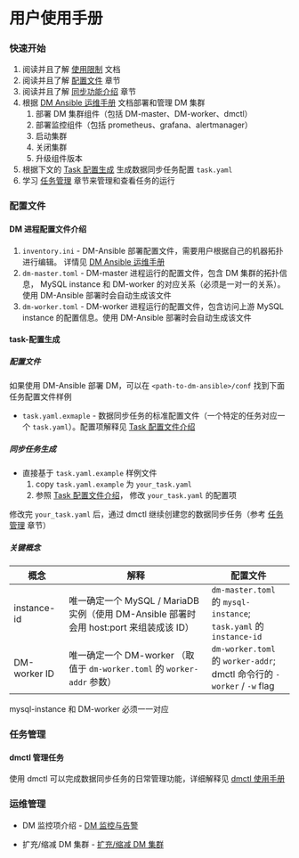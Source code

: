 用户使用手册
===

### 快速开始

1. 阅读并且了解 [使用限制](./restrictions.md) 文档
2. 阅读并且了解 [配置文件](#配置文件) 章节
3. 阅读并且了解 [同步功能介绍](#同步功能介绍) 章节
4. 根据 [DM Ansible 运维手册](./maintenance/dm-ansible.md) 文档部署和管理 DM 集群
    1. 部署 DM 集群组件（包括 DM-master、DM-worker、dmctl）
    2. 部署监控组件（包括 prometheus、grafana、alertmanager）
    3. 启动集群
    4. 关闭集群
    5. 升级组件版本
5. 根据下文的 [Task 配置生成](#task-配置生成) 生成数据同步任务配置 `task.yaml`
6. 学习 [任务管理](#任务管理) 章节来管理和查看任务的运行


### 配置文件

#### DM 进程配置文件介绍

1. `inventory.ini` - DM-Ansible 部署配置文件，需要用户根据自己的机器拓扑进行编辑。 详情见 [DM Ansible 运维手册](./maintenance/dm-ansible.md)
2. `dm-master.toml` - DM-master 进程运行的配置文件，包含 DM 集群的拓扑信息， MySQL instance 和 DM-worker 的对应关系（必须是一对一的关系）。使用 DM-Ansible 部署时会自动生成该文件
3. `dm-worker.toml` - DM-worker 进程运行的配置文件，包含访问上游 MySQL instance 的配置信息。使用 DM-Ansible 部署时会自动生成该文件

#### task-配置生成

##### 配置文件

如果使用 DM-Ansible 部署 DM，可以在 `<path-to-dm-ansible>/conf` 找到下面任务配置文件样例

- `task.yaml.exmaple` -  数据同步任务的标准配置文件（一个特定的任务对应一个 `task.yaml`）。配置项解释见 [Task 配置文件介绍](./configuration/configuration.md)

##### 同步任务生成

- 直接基于 `task.yaml.example` 样例文件
    1. copy `task.yaml.example` 为 `your_task.yaml`
    2. 参照 [Task 配置文件介绍](./configuration/configuration.md)， 修改 `your_task.yaml` 的配置项

修改完 `your_task.yaml` 后，通过 dmctl 继续创建您的数据同步任务（参考 [任务管理](#任务管理) 章节）

##### 关键概念

| 概念         | 解释                                                         | 配置文件                                                     |
| ------------ | ------------------------------------------------------------ | ------------------------------------------------------------ |
| instance-id  | 唯一确定一个 MySQL / MariaDB 实例（使用 DM-Ansible 部署时会用 host:port 来组装成该 ID） | `dm-master.toml` 的 `mysql-instance`;<br> `task.yaml` 的 `instance-id` |
| DM-worker ID | 唯一确定一个 DM-worker （取值于 `dm-worker.toml` 的 `worker-addr` 参数） | `dm-worker.toml` 的 `worker-addr`;<br> dmctl 命令行的 `-worker` / `-w` flag  |

mysql-instance 和 DM-worker 必须一一对应


### 任务管理

#### dmctl 管理任务

使用 dmctl 可以完成数据同步任务的日常管理功能，详细解释见 [dmctl 使用手册](./task-handling/dmctl-manual.md)


### 运维管理

- DM 监控项介绍 - [DM 监控与告警](./maintenance/metrics-alert.md)

- 扩充/缩减 DM 集群 - [扩充/缩减 DM 集群](./maintenance/scale-out.md)
